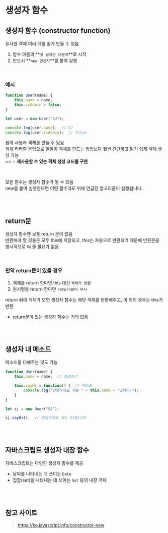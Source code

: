 # 생성자 함수

## 생성자 함수 (constructor function)

유사한 객체 여러 개를 쉽게 만들 수 있음

1. 함수 이름의 **`첫 글자는 대문자`**로 시작 
2. 반드시 **`new 연산자`**를 붙여 실행

<br>

### 예시

```js
function User(name) {
    this.name = name;
    this.isAdmin = false;
}

let user = new User("SJ");

console.log(user.name);  // SJ
console.log(user.isAdmin);  // false
```

쉽게 사용자 객체를 만들 수 있음  
객체 리터럴 문법으로 일일이 객체를 만드는 방법보다 훨씬 간단하고 읽기 쉽게 객체 생성 가능  
=> 💡 **재사용할 수 있는 객체 생성 코드를 구현**

<br>

모든 함수는 생성자 함수가 될 수 있음   
new를 붙여 실행한다면 어떤 함수라도 위에 언급된 알고리즘이 실행됩니다. 

<br><br>

## return문

생성자 함수엔 보통 return 문이 없음  
반환해야 할 것들은 모두 this에 저장되고, this는 자동으로 반환되기 때문에 반환문을 명시적으로 써 줄 필요가 없음  

<br>

### 만약 return문이 있을 경우

1. 객체를 return 한다면 this 대신 `객체가 반환` 
2. 원시형을 return 한다면 `return문이 무시`

return 뒤에 객체가 오면 생성자 함수는 해당 객체를 반환해주고, 이 외의 경우는 this가 반환

* return문이 있는 생성자 함수는 거의 없음

<br><br>

##  생성자 내 메소드

메소드를 더해주는 것도 가능

```js
function User(name) {
    this.name = name;  // 프로퍼티

    this.sayHi = function() {  // 메소드
        console.log("안녕하세요 저는 " + this.name + "입니다!");
    }
}

let sj = new User("SJ");

sj.sayHi();  // 안녕하세요 저는 SJ입니다!
```

<br><br>

## 자바스크립트 생성자 내장 함수 

자바스크립트는 다양한 생성자 함수를 제공  
* 날짜를 나타내는 데 쓰이는 `Date`
* 집합(set)을 나타내는 데 쓰이는 `Set` 등의 내장 객체

<br><br>

## 참고 사이트

> https://ko.javascript.info/constructor-new
